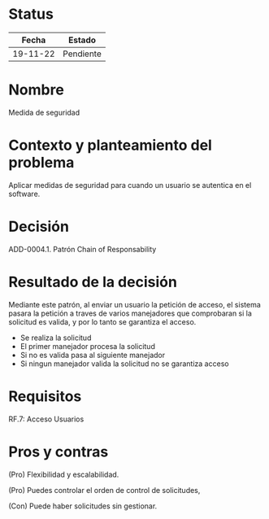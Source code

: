 # Status

| Fecha | Estado |
| --- | --- |
| 19-11-22 | Pendiente |

# Nombre

Medida de seguridad

# Contexto y planteamiento del problema

Aplicar medidas de seguridad para cuando un usuario se autentica en el software.

# Decisión

ADD-0004.1. Patrón Chain of Responsability

# Resultado de la decisión

Mediante este patrón, al enviar un usuario la petición de acceso, el sistema pasara la petición a traves de varios manejadores que 
comprobaran si la solicitud es valida, y por lo tanto se garantiza el acceso.

- Se realiza la solicitud
- El primer manejador procesa la solicitud
- Si no es valida pasa al siguiente manejador
- Si ningun manejador valida la solicitud no se garantiza acceso

# Requisitos

RF.7: Acceso Usuarios


# Pros y contras
(Pro) Flexibilidad y escalabilidad.

(Pro) Puedes controlar el orden de control de solicitudes,

(Con) Puede haber solicitudes sin gestionar.
